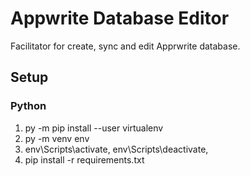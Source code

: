 # Appwrite Database Editor
Facilitator for create, sync and edit Apprwrite database.

## Setup
### Python
1. py -m pip install --user virtualenv
2. py -m venv env
3. env\Scripts\activate, env\Scripts\deactivate, 
4. pip install -r requirements.txt